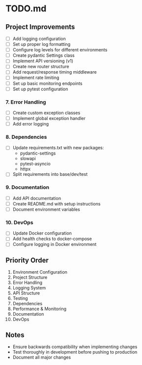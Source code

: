# TODO.md

## Project Improvements

- [ ] Add logging configuration
- [ ] Set up proper log formatting
- [ ] Configure log levels for different environments
- [ ] Create pydantic Settings class
- [ ] Implement API versioning (v1)
- [ ] Create new router structure
- [ ] Add request/response timing middleware
- [ ] Implement rate limiting
- [ ] Set up basic monitoring endpoints
- [ ] Set up pytest configuration

### 7. Error Handling
- [ ] Create custom exception classes
- [ ] Implement global exception handler
- [ ] Add error logging

### 8. Dependencies
- [ ] Update requirements.txt with new packages:
  - pydantic-settings
  - slowapi
  - pytest-asyncio
  - httpx
- [ ] Split requirements into base/dev/test

### 9. Documentation
- [ ] Add API documentation
- [ ] Create README.md with setup instructions
- [ ] Document environment variables

### 10. DevOps
- [ ] Update Docker configuration
- [ ] Add health checks to docker-compose
- [ ] Configure logging in Docker environment

## Priority Order
1. Environment Configuration
2. Project Structure
3. Error Handling
4. Logging System
5. API Structure
6. Testing
7. Dependencies
8. Performance & Monitoring
9. Documentation
10. DevOps

## Notes
- Ensure backwards compatibility when implementing changes
- Test thoroughly in development before pushing to production
- Document all major changes
